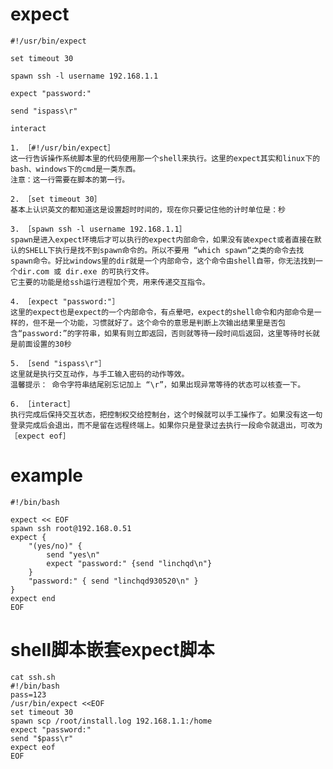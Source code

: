 # expect
    #!/usr/bin/expect  
  
    set timeout 30  

    spawn ssh -l username 192.168.1.1  

    expect "password:"  

    send "ispass\r"  

    interact  

    1. ［#!/usr/bin/expect］  
    这一行告诉操作系统脚本里的代码使用那一个shell来执行。这里的expect其实和linux下的bash、windows下的cmd是一类东西。  
    注意：这一行需要在脚本的第一行。  

    2. ［set timeout 30］  
    基本上认识英文的都知道这是设置超时时间的，现在你只要记住他的计时单位是：秒  

    3. ［spawn ssh -l username 192.168.1.1］  
    spawn是进入expect环境后才可以执行的expect内部命令，如果没有装expect或者直接在默认的SHELL下执行是找不到spawn命令的。所以不要用 “which spawn“之类的命令去找spawn命令。好比windows里的dir就是一个内部命令，这个命令由shell自带，你无法找到一个dir.com 或 dir.exe 的可执行文件。  
    它主要的功能是给ssh运行进程加个壳，用来传递交互指令。  

    4. ［expect "password:"］  
    这里的expect也是expect的一个内部命令，有点晕吧，expect的shell命令和内部命令是一样的，但不是一个功能，习惯就好了。这个命令的意思是判断上次输出结果里是否包含“password:”的字符串，如果有则立即返回，否则就等待一段时间后返回，这里等待时长就是前面设置的30秒  

    5. ［send "ispass\r"］   
    这里就是执行交互动作，与手工输入密码的动作等效。  
    温馨提示： 命令字符串结尾别忘记加上 “\r”，如果出现异常等待的状态可以核查一下。  

    6. ［interact］  
    执行完成后保持交互状态，把控制权交给控制台，这个时候就可以手工操作了。如果没有这一句登录完成后会退出，而不是留在远程终端上。如果你只是登录过去执行一段命令就退出，可改为［expect eof］ 

# example
    #!/bin/bash

    expect << EOF
    spawn ssh root@192.168.0.51
    expect {
        "(yes/no)" {
            send "yes\n"
            expect "password:" {send "linchqd\n"}
        }
        "password:" { send "linchqd930520\n" }
    }
    expect end
    EOF
    
# shell脚本嵌套expect脚本
    cat ssh.sh
    #!/bin/bash
    pass=123
    /usr/bin/expect <<EOF
    set timeout 30
    spawn scp /root/install.log 192.168.1.1:/home
    expect "password:"
    send "$pass\r"
    expect eof
    EOF

